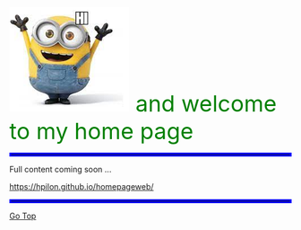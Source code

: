 ![!](img/minion_hi.png)<span style="font-size: 40px;color:green"> and welcome to my home page</span>

<a name="Top"></a>

<hr style="border:3px solid blue"> </hr>

Full content coming soon ...

https://hpilon.github.io/homepageweb/

<hr style="border:3px solid blue"> </hr>

[Go Top](#Top)

